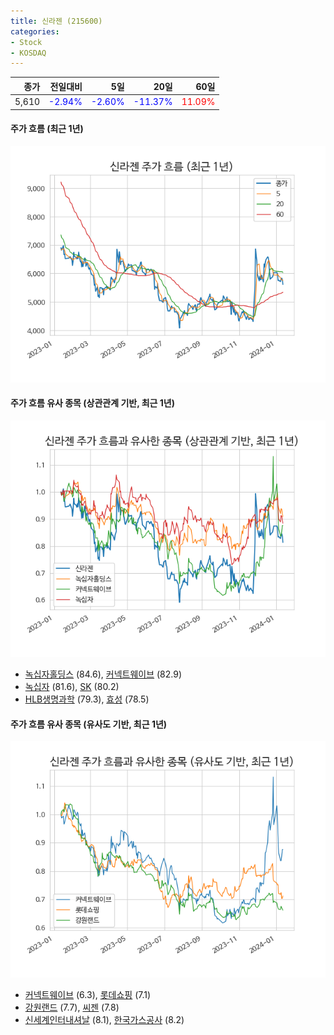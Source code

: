 ```yaml
---
title: 신라젠 (215600)
categories:
- Stock
- KOSDAQ
---
```


|종가|전일대비|5일|20일|60일|
|---:|-------:|--:|---:|---:|
|5,610|<span style="color: blue">-2.94%</span>|<span style="color: blue">-2.60%</span>|<span style="color: blue">-11.37%</span>|<span style="color: red">11.09%</span>|

<!-- more -->

#### 주가 흐름 (최근 1년)
![215600](/assets/images/stock/215600.png)


#### 주가 흐름 유사 종목 (상관관계 기반, 최근 1년)
![215600](/assets/images/stock/215600_corr.png)
- [녹십자홀딩스](/005250/) (84.6), [커넥트웨이브](/119860/) (82.9)
- [녹십자](/006280/) (81.6), [SK](/034730/) (80.2)
- [HLB생명과학](/067630/) (79.3), [효성](/004800/) (78.5)


#### 주가 흐름 유사 종목 (유사도 기반, 최근 1년)
![215600](/assets/images/stock/215600_sim.png)
- [커넥트웨이브](/119860/) (6.3), [롯데쇼핑](/023530/) (7.1)
- [강원랜드](/035250/) (7.7), [씨젠](/096530/) (7.8)
- [신세계인터내셔날](/031430/) (8.1), [한국가스공사](/036460/) (8.2)